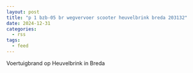 ```yaml
---
layout: post
title: "p 1 bzb-05 br wegvervoer scooter heuvelbrink breda 203132"
date: 2024-12-31
categories: 
  - rss
tags: 
  - feed
---
```


Voertuigbrand op Heuvelbrink in Breda
